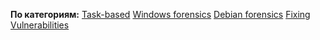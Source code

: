**По категориям:**
[Task-based](./Task-Based.md)
[Windows forensics](./Windows-Forensics.md)
[Debian forensics](./Debian-Forensics.md)
[Fixing Vulnerabilities](./Fixing-Vulnerabilities.md)